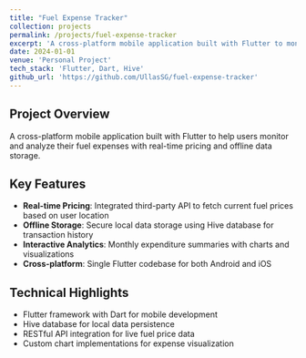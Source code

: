```yaml
---
title: "Fuel Expense Tracker"
collection: projects
permalink: /projects/fuel-expense-tracker
excerpt: 'A cross-platform mobile application built with Flutter to monitor and analyze fuel expenses with real-time pricing integration.'
date: 2024-01-01
venue: 'Personal Project'
tech_stack: 'Flutter, Dart, Hive'
github_url: 'https://github.com/UllasSG/fuel-expense-tracker'
---
```


## Project Overview
A cross-platform mobile application built with Flutter to help users monitor and analyze their fuel expenses with real-time pricing and offline data storage.

## Key Features
- **Real-time Pricing**: Integrated third-party API to fetch current fuel prices based on user location
- **Offline Storage**: Secure local data storage using Hive database for transaction history
- **Interactive Analytics**: Monthly expenditure summaries with charts and visualizations
- **Cross-platform**: Single Flutter codebase for both Android and iOS

## Technical Highlights
- Flutter framework with Dart for mobile development
- Hive database for local data persistence
- RESTful API integration for live fuel price data
- Custom chart implementations for expense visualization